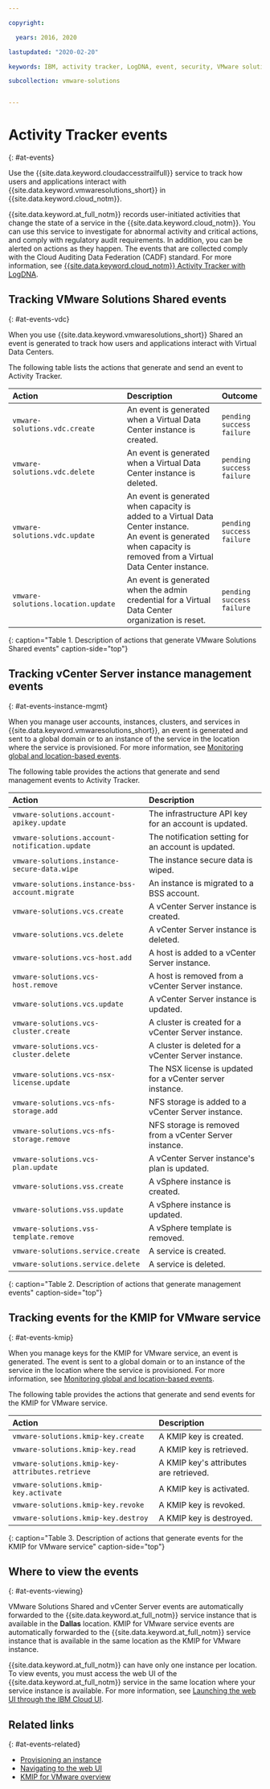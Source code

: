 ```yaml
---

copyright:

  years: 2016, 2020

lastupdated: "2020-02-20"

keywords: IBM, activity tracker, LogDNA, event, security, VMware solutions events

subcollection: vmware-solutions


---
```


# Activity Tracker events
{: #at-events}

Use the {{site.data.keyword.cloudaccesstrailfull}} service to track how users and applications interact with {{site.data.keyword.vmwaresolutions_short}} in {{site.data.keyword.cloud_notm}}.

{{site.data.keyword.at_full_notm}} records user-initiated activities that change the state of a service in the {{site.data.keyword.cloud_notm}}. You can use this service to investigate for abnormal activity and critical actions, and comply with regulatory audit requirements. In addition, you can be alerted on actions as they happen. The events that are collected comply with the Cloud Auditing Data Federation (CADF) standard. For more information, see [{{site.data.keyword.cloud_notm}} Activity Tracker with LogDNA](/docs/services/Activity-Tracker-with-LogDNA?topic=logdnaat-getting-started#getting-started).

## Tracking VMware Solutions Shared events
{: #at-events-vdc}

When you use {{site.data.keyword.vmwaresolutions_short}} Shared an event is generated to track how users and applications interact with Virtual Data Centers.

The following table lists the actions that generate and send an event to Activity Tracker.

| Action                                   | Description | Outcome |
|:-----------------------------------------|:------------|:-------|
| `vmware-solutions.vdc.create` | An event is generated when a Virtual Data Center instance is created. |`pending`<br>`success`<br>`failure` |
| `vmware-solutions.vdc.delete` | An event is generated when a Virtual Data Center instance is deleted. | `pending`<br>`success`<br>`failure` |
| `vmware-solutions.vdc.update` | An event is generated when capacity is added to a Virtual Data Center instance.<br>An event is generated when capacity is removed from a Virtual Data Center instance.  | `pending`<br>`success`<br>`failure` |
| `vmware-solutions.location.update` | An event is generated when the admin credential for a Virtual Data Center organization is reset. | `pending`<br>`success`<br>`failure` |
{: caption="Table 1. Description of actions that generate VMware Solutions Shared events" caption-side="top"}


## Tracking vCenter Server instance management events
{: #at-events-instance-mgmt}

When you manage user accounts, instances, clusters, and services in {{site.data.keyword.vmwaresolutions_short}}, an event is generated and sent to a global domain or to an instance of the service in the location where the service is provisioned. For more information, see [Monitoring global and location-based events](/docs/services/Activity-Tracker-with-LogDNA?topic=logdnaat-monitor_events#mon_def_event_type).

The following table provides the actions that generate and send management events to Activity Tracker.

| Action                                   | Description |
|:-----------------------------------------|:------------|
| `vmware-solutions.account-apikey.update` | The infrastructure API key for an account is updated. |
| `vmware-solutions.account-notification.update` | The notification setting for an account is updated. |
| `vmware-solutions.instance-secure-data.wipe` | The instance secure data is wiped. |
| `vmware-solutions.instance-bss-account.migrate` |	An instance is migrated to a BSS account. |
| `vmware-solutions.vcs.create` | A vCenter Server instance is created. |
| `vmware-solutions.vcs.delete` | A vCenter Server instance is deleted. |
| `vmware-solutions.vcs-host.add` | A host is added to a vCenter Server instance. |
| `vmware-solutions.vcs-host.remove` | A host is removed from a vCenter Server instance. |
| `vmware-solutions.vcs.update` | A vCenter Server instance is updated. |
| `vmware-solutions.vcs-cluster.create` | A cluster is created for a vCenter Server instance. |
| `vmware-solutions.vcs-cluster.delete` | A cluster is deleted for a vCenter Server instance. |
| `vmware-solutions.vcs-nsx-license.update` | The NSX license is updated for a vCenter server instance. |
| `vmware-solutions.vcs-nfs-storage.add` | NFS storage is added to a vCenter Server instance. |
| `vmware-solutions.vcs-nfs-storage.remove` | NFS storage is removed from a vCenter Server instance. |
| `vmware-solutions.vcs-plan.update` | A vCenter Server instance's plan is updated. |
| `vmware-solutions.vss.create` | A vSphere instance is created. |
| `vmware-solutions.vss.update` | A vSphere instance is updated. |
| `vmware-solutions.vss-template.remove` | A vSphere template is removed. |
| `vmware-solutions.service.create` | A service is created. |
| `vmware-solutions.service.delete` | A service is deleted. |
{: caption="Table 2. Description of actions that generate management events" caption-side="top"}

## Tracking events for the KMIP for VMware service
{: #at-events-kmip}

When you manage keys for the KMIP for VMware service, an event is generated. The event is sent to a global domain or to an instance of the service in the location where the service is provisioned. For more information, see [Monitoring global and location-based events](/docs/services/Activity-Tracker-with-LogDNA?topic=logdnaat-monitor_events#mon_def_event_type).

The following table provides the actions that generate and send events for the KMIP for VMware service.

| Action                                      | Description                               |
|:--------------------------------------------|:------------------------------------------|
| `vmware-solutions.kmip-key.create` | A KMIP key is created. |
| `vmware-solutions.kmip-key.read` | A KMIP key is retrieved. |
| `vmware-solutions.kmip-key-attributes.retrieve` | A KMIP key's attributes are retrieved. |
| `vmware-solutions.kmip-key.activate` | A KMIP key is activated. |
| `vmware-solutions.kmip-key.revoke` | A KMIP key is revoked. |
| `vmware-solutions.kmip-key.destroy` | A KMIP key is destroyed. |
{: caption="Table 3. Description of actions that generate events for the KMIP for VMware service" caption-side="top"}

## Where to view the events
{: #at-events-viewing}

VMware Solutions Shared and vCenter Server events are automatically forwarded to the {{site.data.keyword.at_full_notm}} service instance that is available in the **Dallas** location. KMIP for VMware service events are automatically forwarded to the {{site.data.keyword.at_full_notm}} service instance that is available in the same location as the KMIP for VMware instance.

{{site.data.keyword.at_full_notm}} can have only one instance per location. To view events, you must access the web UI of the {{site.data.keyword.at_full_notm}} service in the same location where your service instance is available. For more information, see [Launching the web UI through the IBM Cloud UI](/docs/services/Activity-Tracker-with-LogDNA?topic=logdnaat-launch#launch_step2).

## Related links
{: #at-events-related}

* [Provisioning an instance](/docs/services/Activity-Tracker-with-LogDNA?topic=logdnaat-provision)
* [Navigating to the web UI](/docs/services/Activity-Tracker-with-LogDNA?topic=logdnaat-launch)
* [KMIP for VMware overview](/docs/services/vmwaresolutions?topic=vmware-solutions-kmip_standalone_considerations)
